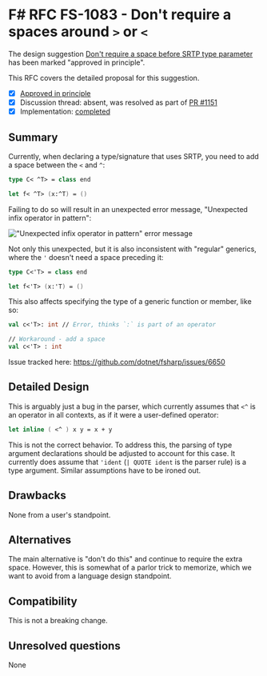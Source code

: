 # F# RFC FS-1083 - Don't require a spaces around `>` or `<`

The design suggestion [Don't require a space before SRTP type parameter](https://github.com/fsharp/fslang-suggestions/issues/668) has been marked "approved in principle".

This RFC covers the detailed proposal for this suggestion.

* [x] [Approved in principle](https://github.com/fsharp/fslang-suggestions/issues/668#issuecomment-443213791)
* [x] Discussion thread: absent, was resolved as part of [PR #1151](https://github.com/fsharp/fslang-suggestions/issues/1151)
* [x] Implementation: [completed](https://github.com/fsharp/fslang-suggestions/issues/1151)

## Summary

Currently, when declaring a type/signature that uses SRTP, you need to add a space between the `<` and `^`:

```fsharp
type C< ^T> = class end

let f< ^T> (x:^T) = ()
```

Failing to do so will result in an unexpected error message, "Unexpected infix operator in pattern":

!["Unexpected infix operator in pattern" error message](https://user-images.githubusercontent.com/32428601/39529555-43ea60ee-4e27-11e8-8f94-7f1a386c4f3d.png)

Not only this unexpected, but it is also inconsistent with "regular" generics, where the `'` doesn't need a space preceding it:

```fsharp
type C<'T> = class end

let f<'T> (x:'T) = ()
```

This also affects specifying the type of a generic function or member, like so:

```fsharp
val c<'T>: int // Error, thinks `:` is part of an operator

// Workaround - add a space
val c<'T> : int
```

Issue tracked here: https://github.com/dotnet/fsharp/issues/6650

## Detailed Design

This is arguably just a bug in the parser, which currently assumes that `<^` is an operator in all contexts, as if it were a user-defined operator:

```fsharp
let inline ( <^ ) x y = x + y
```

This is not the correct behavior. To address this, the parsing of type argument declarations should be adjusted to account for this case. It currently does assume that `'ident` (`| QUOTE ident` is the parser rule) is a type argument. Similar assumptions have to be ironed out.

## Drawbacks

None from a user's standpoint.

## Alternatives

The main alternative is "don't do this" and continue to require the extra space. However, this is somewhat of a parlor trick to memorize, which we want to avoid from a language design standpoint.

## Compatibility

This is not a breaking change.

## Unresolved questions

None
